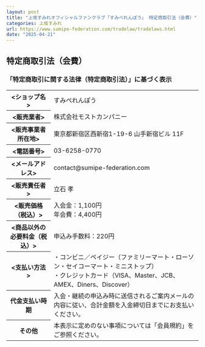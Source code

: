 ```yaml
---
layout: post
title: "上坂すみれオフィシャルファンクラブ「すみぺれんぽう」 特定商取引法（会費）"
categories: 上坂すみれ
url: https://www.sumipe-federation.com/tradelaw/tradelaws.html
date: "2025-04-21"
---
```


<div class="inner inner-p40 bg-default">
<div class="clear pt20">
<h2 class="txt-primary font30 ac mb40 pt10">特定商取引法（会費）</h2>
</div>
<h3 class="ac">「特定商取引に関する法律（特定商取引法）」に基づく表示</h3>
<table class="thhold thhold-w200">
<tbody><tr>
<th scope="row">&lt;ショップ名&gt;</th>
<td>すみぺれんぽう</td>
</tr>
<tr>
<th scope="row">&lt;販売業者&gt;</th>
<td>株式会社モストカンパニー</td>
</tr>
<tr>
<th scope="row">&lt;販売事業者所在地&gt;</th>
<td>東京都新宿区西新宿1-19-6 山手新宿ビル 11F</td>
</tr>
<tr>
<th scope="row">&lt;電話番号&gt;</th>
<td>03-6258-0770</td>
</tr>
<tr>
<th scope="row">&lt;メールアドレス&gt;</th>
<td>contact@sumipe-federation.com</td>
</tr>
<tr>
<th scope="row">&lt;販売責任者&gt;</th>
<td>立石 孝</td>
</tr>
<tr>
<th scope="row">&lt;販売価格（税込）&gt;</th>
<td>入会金：1,100円<br>              年会費：4,400円</td>
</tr>
<tr>
<th scope="row">&lt;商品以外の必要料金（税込）&gt;</th>
<td>申込み手数料：220円</td>
</tr>
<tr>
<th scope="row">&lt;支払い方法&gt;</th>
<td>
・コンビニ／ペイジー（ファミリーマート・ローソン・セイコーマート・ミニストップ）<br>
・クレジットカード（VISA、Master、JCB、AMEX、Diners、Discover）
</td>
</tr>
<tr>
<th scope="row">代金支払い時期</th>
<td>入会・継続の申込み時に送信されるご案内メールの内容に従い、合計金額を入金締切日までにお支払いください。</td>
</tr>
<tr>
<th scope="row">その他</th>
<td>本表示に定めのない事項については「会員規約」をご参照ください。</td>
</tr>
</tbody></table>
<!-- <div class="ac inner">
<a href="javascript:window.open('about:blank','_self').close()" class="btn btn-primary">閉じる</a>
</div> -->
</div>
